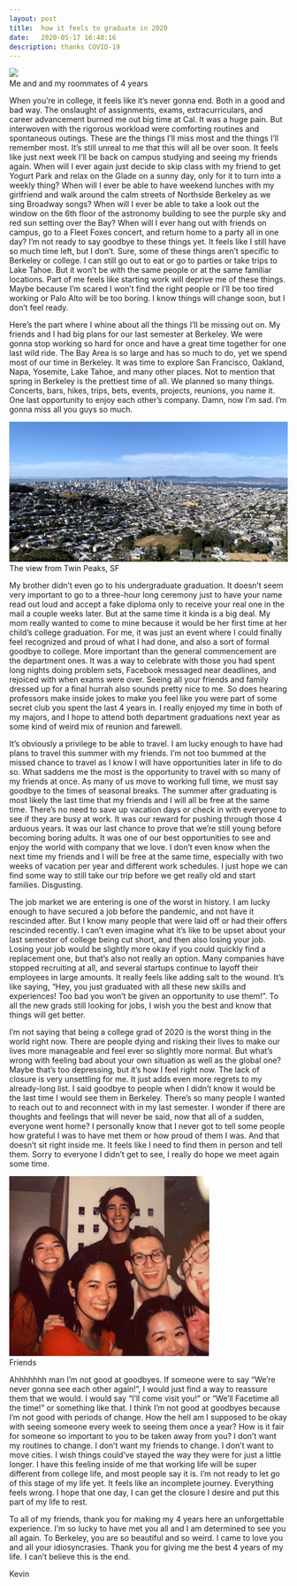```yaml
---
layout: post
title:  how it feels to graduate in 2020
date:   2020-05-17 16:40:16
description: thanks COVID-19
---
```

<img class="col three" src="/img/grad.JPG">
<div class="col three caption">
Me and and my roommates of 4 years
</div>

When you’re in college, it feels like it’s never gonna end. Both in a good and bad way.  The onslaught of assignments, exams, extracurriculars, and career advancement burned me out big time at Cal. It was a huge pain. But interwoven with the rigorous workload were comforting routines and spontaneous outings. These are the things I’ll miss most and the things I’ll remember most. It’s still unreal to me that this will all be over soon. It feels like just next week I’ll be back on campus studying and seeing my friends again. When will I ever again just decide to skip class with my friend to get Yogurt Park and relax on the Glade on a sunny day, only for it to turn into a weekly thing? When will I ever be able to have weekend lunches with my girlfriend and walk around the calm streets of Northside Berkeley as we sing Broadway songs? When will I ever be able to take a look out the window on the 6th floor of the astronomy building to see the purple sky and red sun setting over the Bay? When will I ever hang out with friends on campus, go to a Fleet Foxes concert, and return home to a party all in one day? I’m not ready to say goodbye to these things yet. It feels like I still have so much time left, but I don’t. Sure, some of these things aren’t specific to Berkeley or college. I can still go out to eat or go to parties or take trips to Lake Tahoe. But it won’t be with the same people or at the same familiar locations. Part of me feels like starting work will deprive me of these things. Maybe because I’m scared I won’t find the right people or I’ll be too tired working or Palo Alto will be too boring. I know things will change soon, but I don’t feel ready.

Here’s the part where I whine about all the things I’ll be missing out on. My friends and I had big plans for our last semester at Berkeley. We were gonna stop working so hard for once and have a great time together for one last wild ride. The Bay Area is so large and has so much to do, yet we spend most of our time in Berkeley. It was time to explore San Francisco, Oakland, Napa, Yosemite, Lake Tahoe, and many other places. Not to mention that spring in Berkeley is the prettiest time of all. We planned so many things. Concerts, bars, hikes, trips, bets, events, projects, reunions, you name it. One last opportunity to enjoy each other’s company. Damn, now I’m sad. I’m gonna miss all you guys so much. 

<img class="col three" src="/img/sf.jpg">
<div class="col three caption">
The view from Twin Peaks, SF
</div>

My brother didn’t even go to his undergraduate graduation. It doesn’t seem very important to go to a three-hour long ceremony just to have your name read out loud and accept a fake diploma only to receive your real one in the mail a couple weeks later. But at the same time it kinda is a big deal. My mom really wanted to come to mine because it would be her first time at her child’s college graduation. For me, it was just an event where I could finally feel recognized and proud of what I had done, and also a sort of formal goodbye to college. More important than the general commencement are the department ones. It was a way to celebrate with those you had spent long nights doing problem sets, Facebook messaged near deadlines, and rejoiced with when exams were over. Seeing all your friends and family dressed up for a final hurrah also sounds pretty nice to me. So does hearing professors make inside jokes to make you feel like you were part of some secret club you spent the last 4 years in. I really enjoyed my time in both of my majors, and I hope to attend both department graduations next year as some kind of weird mix of reunion and farewell.

It’s obviously a privilege to be able to travel. I am lucky enough to have had plans to travel this summer with my friends. I’m not too bummed at the missed chance to travel as I know I will have opportunities later in life to do so. What saddens me the most is the opportunity to travel with so many of my friends at once. As many of us move to working full time, we must say goodbye to the times of seasonal breaks. The summer after graduating is most likely the last time that my friends and I will all be free at the same time. There’s no need to save up vacation days or check in with everyone to see if they are busy at work. It was our reward for pushing through those 4 arduous years. It was our last chance to prove that we’re still young before becoming boring adults. It was one of our best opportunities to see and enjoy the world with company that we love. I don’t even know when the next time my friends and I will be free at the same time, especially with two weeks of vacation per year and different work schedules. I just hope we can find some way to still take our trip before we get really old and start families. Disgusting.

The job market we are entering is one of the worst in history. I am lucky enough to have secured a job before the pandemic, and not have it rescinded after. But I know many people that were laid off or had their offers rescinded recently. I can’t even imagine what it’s like to be upset about your last semester of college being cut short, and then also losing your job. Losing your job would be slightly more okay if you could quickly find a replacement one, but that’s also not really an option. Many companies have stopped recruiting at all, and several startups continue to layoff their employees in large amounts. It really feels like adding salt to the wound. It’s like saying, “Hey, you just graduated with all these new skills and experiences! Too bad you won’t be given an opportunity to use them!”. To all the new grads still looking for jobs, I wish you the best and know that things will get better.

I’m not saying that being a college grad of 2020 is the worst thing in the world right now. There are people dying and risking their lives to make our lives more manageable and feel ever so slightly more normal. But what’s wrong with feeling bad about your own situation as well as the global one? Maybe that’s too depressing, but it’s how I feel right now. The lack of closure is very unsettling for me. It just adds even more regrets to my already-long list. I said goodbye to people when I didn’t know it would be the last time I would see them in Berkeley. There’s so many people I wanted to reach out to and reconnect with in my last semester. I wonder if there are thoughts and feelings that will never be said, now that all of a sudden, everyone went home? I personally know that I never got to tell some people how grateful I was to have met them or how proud of them I was. And that doesn’t sit right inside me. It feels like I need to find them in person and tell them. Sorry to everyone I didn’t get to see, I really do hope we meet again some time.

<img class="col three" src="/img/friends.JPG">
<div class="col three caption">
Friends
</div>

Ahhhhhhh man I’m not good at goodbyes. If someone were to say “We’re never gonna see each other again!”, I would just find a way to reassure them that we would. I would say “I’ll come visit you!” or “We’ll Facetime all the time!” or something like that. I think I’m not good at goodbyes because I’m not good with periods of change. How the hell am I supposed to be okay with seeing someone every week to seeing them once a year? How is it fair for someone so important to you to be taken away from you? I don’t want my routines to change. I don’t want my friends to change. I don’t want to move cities. I wish things could’ve stayed the way they were for just a little longer. I have this feeling inside of me that working life will be super different from college life, and most people say it is. I’m not ready to let go of this stage of my life yet. It feels like an incomplete journey. Everything feels wrong. I hope that one day, I can get the closure I desire and put this part of my life to rest.

To all of my friends, thank you for making my 4 years here an unforgettable experience. I’m so lucky to have met you all and I am determined to see you all again. To Berkeley, you are so beautiful and so weird. I came to love you and all your idiosyncrasies. Thank you for giving me the best 4 years of my life. I can’t believe this is the end. 

Kevin
